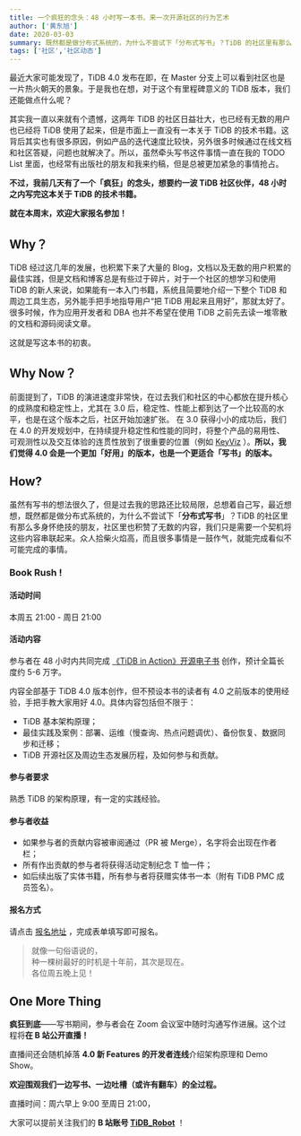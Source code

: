 ```yaml
---
title: 一个疯狂的念头：48 小时写一本书，来一次开源社区的行为艺术
author: ['黄东旭']
date: 2020-03-03
summary: 既然都是做分布式系统的，为什么不尝试下「分布式写书」？TiDB 的社区里有那么多身怀绝技的朋友，社区里也积赞了无数的内容，我们只是需要一个契机将这些内容串联起来。
tags: ['社区','社区动态']
---
```

最近大家可能发现了，TiDB 4.0 发布在即，在 Master 分支上可以看到社区也是一片热火朝天的景象。于是我也在想，对于这个有里程碑意义的 TiDB 版本，我们还能做点什么呢？

其实我一直以来就有个遗憾，这两年 TiDB 的社区日益壮大，也已经有无数的用户也已经将 TiDB 使用了起来，但是市面上一直没有一本关于 TiDB 的技术书籍。这背后其实也有很多原因，例如产品的迭代速度比较快，另外很多时候通过在线文档和社区答疑，问题也就解决了。所以，虽然牵头写书这件事情一直在我的 TODO List 里面，也经常有出版社的朋友和我来约稿，但是总被更加紧急的事情抢占。

**不过，我前几天有了一个「疯狂」的念头，想要约一波 TiDB 社区伙伴，48 小时之内写完这本关于 TiDB 的技术书籍。**

**就在本周末，欢迎大家报名参加！**

## Why？

TiDB 经过这几年的发展，也积累下来了大量的 Blog，文档以及无数的用户积累的最佳实践，但是文档和博客总是有些过于碎片，对于一个社区的想学习和使用 TiDB 的新人来说，如果能有一本入门书籍，系统且简要地介绍一下整个 TiDB 和周边工具生态，另外能手把手地指导用户“把 TiDB 用起来且用好”，那就太好了。很多时候，作为应用开发者和 DBA 也并不希望在使用 TiDB 之前先去读一堆零散的文档和源码阅读文章。

这就是写这本书的初衷。

## Why Now？

前面提到了，TiDB 的演进速度非常快，在过去我们和社区的中心都放在提升核心的成熟度和稳定性上，尤其在 3.0 后，稳定性、性能上都到达了一个比较高的水平，也是在这个版本之后，社区开始加速扩张。
在 3.0 获得小小的成功后，我们在 4.0 的开发规划中，在持续提升稳定性和性能的同时，将整个产品的易用性、可观测性以及交互体验的连贯性放到了很重要的位置（例如 [KeyViz](https://pingcap.com/blog-cn/observability-of-distributed-system/) ）。**所以，我们觉得 4.0 会是一个更加「好用」的版本，也是一个更适合「写书」的版本。**

## How? 

虽然有写书的想法很久了，但是过去我的思路还比较局限，总想着自己写，最近想想，既然都是做分布式系统的，为什么不尝试下「**分布式写书**」？TiDB 的社区里有那么多身怀绝技的朋友，社区里也积赞了无数的内容，我们只是需要一个契机将这些内容串联起来。众人拾柴火焰高，而且很多事情是一鼓作气，就能完成看似不可能完成的事情。

### Book Rush !

#### 活动时间

本周五 21:00 - 周日 21:00

#### 活动内容

参与者在 48 小时内共同完成 [《TiDB in Action》开源电子书](https://github.com/pingcap-incubator/tidb-in-action) 创作，预计全篇长度约 5-6 万字。

内容全部基于 TiDB 4.0 版本创作，但不预设本书的读者有 4.0 之前版本的使用经验，手把手教大家用好 4.0。具体内容包括但不限于：

* TiDB 基本架构原理；
* 最佳实践及案例：部署、运维（慢查询、热点问题调优）、备份恢复、数据同步和迁移；
* TiDB 开源社区及周边生态发展历程，及如何参与和贡献。

#### 参与者要求

熟悉 TiDB 的架构原理，有一定的实践经验。

#### 参与者收益

* 如果参与者的贡献内容被审阅通过（PR 被 Merge），名字将会出现在作者栏；
* 所有作出贡献的参与者将获得活动定制纪念 T 恤一件；
* 如后续出版了实体书籍，所有参与者将获赠实体书一本（附有 TiDB PMC 成员签名）。

#### 报名方式

请点击 [报名地址](http://tidbcommunity.mikecrm.com/1PMISfw) ，完成表单填写即可报名。

>就像一句俗语说的，  
>种一棵树最好的时机是十年前，其次是现在。  
>各位周五晚上见！  

## One More Thing

**疯狂到底**——写书期间，参与者会在 Zoom 会议室中随时沟通写作进展。这个过程将**在 B 站公开直播！**

直播间还会随机掉落 **4.0 新 Features 的开发者连线**介绍架构原理和 Demo Show。

**欢迎围观我们一边写书、一边吐槽（或许有翻车）的全过程。**

直播时间：周六早上 9:00 至周日 21:00，

大家可以提前关注我们的 **B 站账号 [TiDB_Robot](https://space.bilibili.com/86485707)** ！